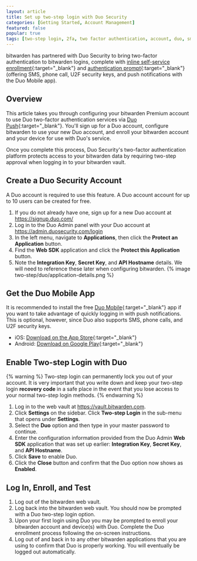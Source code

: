 ```yaml
---
layout: article
title: Set up two-step login with Duo Security
categories: [Getting Started, Account Management]
featured: false
popular: true
tags: [two-step login, 2fa, two factor authentication, account, duo, sms]
---
```


bitwarden has partnered with Duo Security to bring two-factor authentication to bitwarden logins, complete with [inline self-service enrollment](https://guide.duo.com/enrollment){:target="_blank"} and [authentication prompt](https://guide.duo.com/prompt){:target="_blank"} (offering SMS, phone call, U2F security keys, and push notifications with the Duo Mobile app).

## Overview

This article takes you through configuring your bitwarden Premium account to use Duo two-factor authentication services via [Duo Push](https://duo.com/product/trusted-users/two-factor-authentication/duo-mobile){:target="_blank"}. You'll sign up for a Duo account, configure bitwarden to use your new Duo account, and enroll your bitwarden account and your device for use with Duo's service.

Once you complete this process, Duo Security's two-factor authentication platform protects access to your bitwarden data by requiring two-step approval when logging in to your bitwarden vault.

## Create a Duo Security Account

A Duo account is required to use this feature. A Duo account account for up to 10 users can be created for free.

1. If you do not already have one, sign up for a new Duo account at <https://signup.duo.com/>
2. Log in to the Duo Admin panel with your Duo account at <https://admin.duosecurity.com/login>
3. In the left menu, navigate to **Applications**, then click the **Protect an Application** button.
4. Find the **Web SDK** application and click the **Protect this Application** button.
5. Note the **Integration Key**, **Secret Key**, and **API Hostname** details. We will need to reference these later when configuring bitwarden.
   {% image two-step/duo/application-details.png %}

## Get the Duo Mobile App

It is recommended to install the free [Duo Mobile](https://duo.com/product/trusted-users/two-factor-authentication/duo-mobile){:target="_blank"} app if you want to take advantage of quickly logging in with push notifications. This is optional, however, since Duo also supports SMS, phone calls, and U2F security keys.

- iOS: [Download on the App Store](https://itunes.apple.com/us/app/duo-mobile/id422663827?mt=8){:target="_blank"}
- Android: [Download on Google Play](https://play.google.com/store/apps/details?id=com.duosecurity.duomobile){:target="_blank"}

## Enable Two-step Login with Duo

{% warning %}
Two-step login can permanently lock you out of your account. It is very important that you write down and keep your two-step login **recovery code** in a safe place in the event that you lose access to your normal two-step login methods.
{% endwarning %}

1. Log in to the web vault at <https://vault.bitwarden.com>.
2. Click **Settings** on the sidebar. Click **Two-step Login** in the sub-menu that opens under **Settings**.  
4. Select the **Duo** option and then type in your master password to continue.
5. Enter the configuration information provided from the Duo Admin **Web SDK** application that was set up earlier: **Integration Key**, **Secret Key**, and **API Hostname**.
6. Click **Save** to enable Duo.
7. Click the **Close** button and confirm that the Duo option now shows as **Enabled**.

## Log In, Enroll, and Test

1. Log out of the bitwarden web vault.
2. Log back into the bitwarden web vault. You should now be prompted with a Duo two-step login option.
3. Upon your first login using Duo you may be prompted to enroll your bitwarden account and device(s) with Duo. Complete the Duo enrollment process following the on-screen instructions.
4. Log out of and back in to any other bitwarden applications that you are using to confirm that Duo is properly working. You will eventually be logged out automatically.
